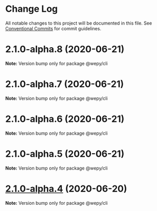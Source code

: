 # Change Log

All notable changes to this project will be documented in this file.
See [Conventional Commits](https://conventionalcommits.org) for commit guidelines.

# 2.1.0-alpha.8 (2020-06-21)

**Note:** Version bump only for package @wepy/cli





# 2.1.0-alpha.7 (2020-06-21)

**Note:** Version bump only for package @wepy/cli





# 2.1.0-alpha.6 (2020-06-21)

**Note:** Version bump only for package @wepy/cli





# 2.1.0-alpha.5 (2020-06-21)

**Note:** Version bump only for package @wepy/cli





# [2.1.0-alpha.4](https://github.com/wepyjs/wepy/compare/v2.1.0-alpha.2...v2.1.0-alpha.4) (2020-06-20)

**Note:** Version bump only for package @wepy/cli
